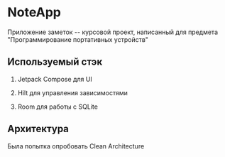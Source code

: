 # NoteApp

Приложение заметок -- курсовой проект, написанный для предмета "Программирование портативных устройств"

## Используемый стэк ##

1) Jetpack Compose для UI

2) Hilt для управления зависимостями

3) Room для работы с SQLite

## Архитектура 

Была попытка опробовать Clean Architecture
